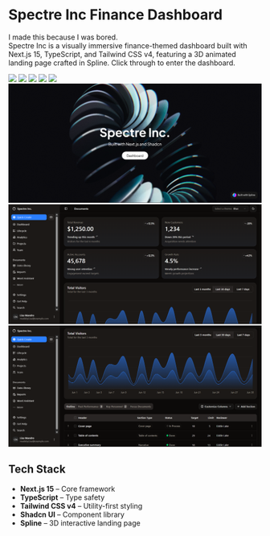 # Spectre Inc Finance Dashboard

I made this because I was bored.
</br>
Spectre Inc is a visually immersive finance-themed dashboard built with Next.js 15, TypeScript, and Tailwind CSS v4, featuring a 3D animated landing page crafted in Spline. Click through to enter the dashboard.
   <div>
     <img src="https://img.shields.io/badge/-React-blue?style=for-the-badge&logo=react&logoColor=white" />
     <img src="https://img.shields.io/badge/-Tailwind_CSS-38B2AC?style=for-the-badge&logo=tailwind-css&logoColor=white" />


  <img src="https://img.shields.io/badge/-TypeScript-3178C6?style=for-the-badge&logo=typescript&logoColor=white" />
<img src="https://img.shields.io/badge/-Spline-FFB7C5?style=for-the-badge&logo=spline&logoColor=black" />
<img src="https://img.shields.io/badge/-Shadcn_UI-111827?base64,PHN2ZyBmaWxsPSIjZmZmIiB3aWR0aD0iMTYiIGhlaWdodD0iMTYiIHZpZXdCb3g9IjAgMCAzMiAzMiI+PHJlY3Qgd2lkdGg9IjMyIiBoZWlnaHQ9IjMyIiByeD0iOCIgLz48L3N2Zz4=" />
  </div>

  <img src="landing.png" alt="Landing Page">
  <img src="dashboard.png" alt="Finance Dashboard Page">
  <img src="dashboard2.png" alt="Finance Dashboard Contd.">
  
## Tech Stack
- **Next.js 15** – Core framework  
- **TypeScript** – Type safety  
- **Tailwind CSS v4** – Utility-first styling  
- **Shadcn UI** – Component library  
- **Spline** – 3D interactive landing page

  